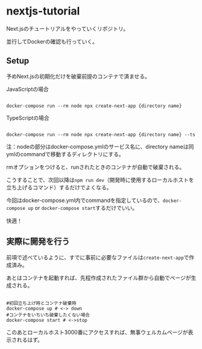 # nextjs-tutorial
Next.jsのチュートリアルをやっていくリポジトリ。

並行してDockerの確認も行っていく。

## Setup
予めNext.jsの初期化だけを破棄前提のコンテナで済ませる。


JavaScriptの場合

```

docker-compose run --rm node npx create-next-app {directory name}
```

TypeScriptの場合

```

docker-compose run --rm node npx create-next-app {directory name} --ts
```

注：nodeの部分はdocker-compose.ymlのサービス名に、directory nameは同ymlのcommandで移動するディレクトリにする。


rmオプションをつけると、runされたときのコンテナが自動で破棄される。

こうすることで、次回以降は`npm run dev`（開発時に使用するローカルホストを立ち上げるコマンド）するだけでよくなる。

今回はdocker-compose.yml内でcommandを指定しているので、`docker-compose up` or `docker-compose start`するだけでいい。

快適！

## 実際に開発を行う
前項で述べているように、すでに事前に必要なファイルは`create-next-app`で作成済み。

あとはコンテナを起動すれば、先程作成されたファイル群から自動でページが生成される。

```

#初回立ち上げ時とコンテナ破棄時
docker-compose up # <-> down
#コンテナをいちいち破棄したくない場合
docker-compose start # <->stop
```

このあとローカルホスト3000番にアクセスすれば、無事ウェルカムページが表示されるはず。
